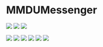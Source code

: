 # MMDUMessenger
![](MM%20Media%20pics/rsz_image3.jpg) 
![](MM%20Media%20pics/rsz_image4.jpg) 
![](MM%20Media%20pics/image5.jpg) 

![](MM%20Media%20pics/image6.jpg) 
![](MM%20Media%20pics/image7.jpg) 
![](MM%20Media%20pics/image8.jpg) 
![](MM%20Media%20pics/image9.jpg) 
![](MM%20Media%20pics/image10.jpg) 
![](MM%20Media%20pics/image11.jpg) 

